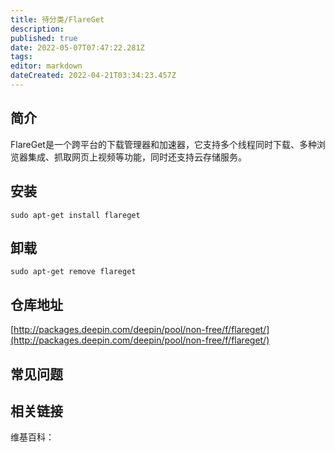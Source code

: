 ```yaml
---
title: 待分类/FlareGet
description: 
published: true
date: 2022-05-07T07:47:22.281Z
tags: 
editor: markdown
dateCreated: 2022-04-21T03:34:23.457Z
---
```


## 简介

FlareGet是一个跨平台的下载管理器和加速器，它支持多个线程同时下载、多种浏览器集成、抓取网页上视频等功能，同时还支持云存储服务。

## 安装

`sudo apt-get install flareget`

## 卸载

`sudo apt-get remove flareget`

## 仓库地址

[http://packages.deepin.com/deepin/pool/non-free/f/flareget/](http://packages.deepin.com/deepin/pool/non-free/f/flareget/)


## 常见问题


## 相关链接

维基百科：